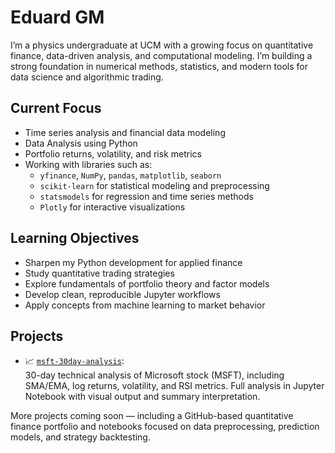 # Eduard GM

I’m a physics undergraduate at UCM with a growing focus on quantitative finance, data-driven analysis, and computational modeling. I’m building a strong foundation in numerical methods, statistics, and modern tools for data science and algorithmic trading.

## Current Focus

- Time series analysis and financial data modeling  
- Data Analysis using Python  
- Portfolio returns, volatility, and risk metrics  
- Working with libraries such as:
  - `yfinance`, `NumPy`, `pandas`, `matplotlib`, `seaborn`
  - `scikit-learn` for statistical modeling and preprocessing
  - `statsmodels` for regression and time series methods  
  - `Plotly` for interactive visualizations  

## Learning Objectives

- Sharpen my Python development for applied finance  
- Study quantitative trading strategies 
- Explore fundamentals of portfolio theory and factor models  
- Develop clean, reproducible Jupyter workflows  
- Apply concepts from machine learning to market behavior

## Projects

- 📈 [`msft-30day-analysis`](https://github.com/Eduard-GM/msft-30day-analysis):  
  30-day technical analysis of Microsoft stock (MSFT), including SMA/EMA, log returns, volatility, and RSI metrics. Full analysis in Jupyter Notebook with visual output and summary interpretation.

More projects coming soon — including a GitHub-based quantitative finance portfolio and notebooks focused on data preprocessing, prediction models, and strategy backtesting.


